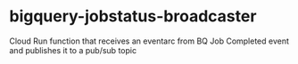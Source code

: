 # bigquery-jobstatus-broadcaster
Cloud Run function that receives an eventarc from BQ Job Completed event and publishes it to a pub/sub topic
